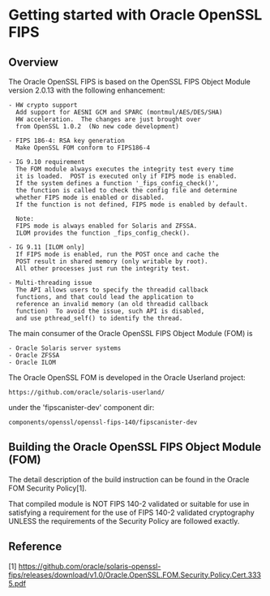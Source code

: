 # Getting started with Oracle OpenSSL FIPS

## Overview

The Oracle OpenSSL FIPS is based on the OpenSSL FIPS Object Module
version 2.0.13 with the following enhancement:

    - HW crypto support
      Add support for AESNI GCM and SPARC (montmul/AES/DES/SHA)
      HW acceleration.  The changes are just brought over
      from OpenSSL 1.0.2  (No new code development)

    - FIPS 186-4: RSA key generation
      Make OpenSSL FOM conform to FIPS186-4

    - IG 9.10 requirement
      The FOM module always executes the integrity test every time
      it is loaded.  POST is executed only if FIPS mode is enabled.
      If the system defines a function '_fips_config_check()',
      the function is called to check the config file and determine
      whether FIPS mode is enabled or disabled.
      If the function is not defined, FIPS mode is enabled by default.

      Note:
      FIPS mode is always enabled for Solaris and ZFSSA.
      ILOM provides the function _fips_config_check().

    - IG 9.11 [ILOM only]
      If FIPS mode is enabled, run the POST once and cache the
      POST result in shared memory (only writable by root).
      All other processes just run the integrity test.

    - Multi-threading issue
      The API allows users to specify the threadid callback
      functions, and that could lead the application to
      reference an invalid memory (an old threadid callback
      function)  To avoid the issue, such API is disabled,
      and use pthread_self() to identify the thread.

The main consumer of the Oracle OpenSSL FIPS Object Module (FOM) is

    - Oracle Solaris server systems
    - Oracle ZFSSA
    - Oracle ILOM

The Oracle OpenSSL FOM is developed in the Oracle Userland project:

	https://github.com/oracle/solaris-userland/

under the 'fipscanister-dev' component dir:

	components/openssl/openssl-fips-140/fipscanister-dev

## Building the Oracle OpenSSL FIPS Object Module (FOM)

The detail description of the build instruction can be found in the Oracle
FOM Security Policy[1].

That compiled module is NOT FIPS 140-2 validated or suitable for use in
satisfying a requirement for the use of FIPS 140-2 validated cryptography
UNLESS the requirements of the Security Policy are followed exactly.

## Reference

[1] https://github.com/oracle/solaris-openssl-fips/releases/download/v1.0/Oracle.OpenSSL.FOM.Security.Policy.Cert.3335.pdf


